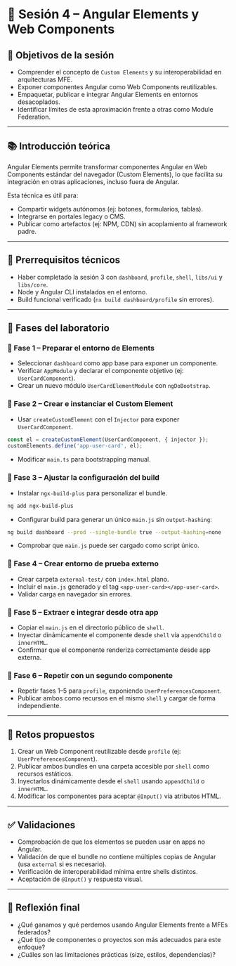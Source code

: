 # 🧪 Sesión 4 – Angular Elements y Web Components

## 🎯 Objetivos de la sesión

- Comprender el concepto de `Custom Elements` y su interoperabilidad en arquitecturas MFE.
- Exponer componentes Angular como Web Components reutilizables.
- Empaquetar, publicar e integrar Angular Elements en entornos desacoplados.
- Identificar límites de esta aproximación frente a otras como Module Federation.

---

## 📚 Introducción teórica

Angular Elements permite transformar componentes Angular en Web Components estándar del navegador (Custom Elements), lo que facilita su integración en otras aplicaciones, incluso fuera de Angular.

Esta técnica es útil para:
- Compartir widgets autónomos (ej: botones, formularios, tablas).
- Integrarse en portales legacy o CMS.
- Publicar como artefactos (ej: NPM, CDN) sin acoplamiento al framework padre.

---

## 🧰 Prerrequisitos técnicos

- Haber completado la sesión 3 con `dashboard`, `profile`, `shell`, `libs/ui` y `libs/core`.
- Node y Angular CLI instalados en el entorno.
- Build funcional verificado (`nx build dashboard/profile` sin errores).

---

## 🧱 Fases del laboratorio

### 🔹 Fase 1 – Preparar el entorno de Elements

- Seleccionar `dashboard` como app base para exponer un componente.
- Verificar `AppModule` y declarar el componente objetivo (ej: `UserCardComponent`).
- Crear un nuevo módulo `UserCardElementModule` con `ngDoBootstrap`.

### 🔹 Fase 2 – Crear e instanciar el Custom Element

- Usar `createCustomElement` con el `Injector` para exponer `UserCardComponent`.

```ts
const el = createCustomElement(UserCardComponent, { injector });
customElements.define('app-user-card', el);
```

- Modificar `main.ts` para bootstrapping manual.

### 🔹 Fase 3 – Ajustar la configuración del build

- Instalar `ngx-build-plus` para personalizar el bundle.

```bash
ng add ngx-build-plus
```

- Configurar build para generar un único `main.js` sin `output-hashing`:

```bash
ng build dashboard --prod --single-bundle true --output-hashing=none
```

- Comprobar que `main.js` puede ser cargado como script único.

### 🔹 Fase 4 – Crear entorno de prueba externo

- Crear carpeta `external-test/` con `index.html` plano.
- Incluir el `main.js` generado y el tag `<app-user-card></app-user-card>`.
- Validar carga en navegador sin errores.

### 🔹 Fase 5 – Extraer e integrar desde otra app

- Copiar el `main.js` en el directorio público de `shell`.
- Inyectar dinámicamente el componente desde `shell` vía `appendChild` o `innerHTML`.
- Confirmar que el componente renderiza correctamente desde app externa.

### 🔹 Fase 6 – Repetir con un segundo componente

- Repetir fases 1–5 para `profile`, exponiendo `UserPreferencesComponent`.
- Publicar ambos como recursos en el mismo `shell` y cargar de forma independiente.

---

## 🧪 Retos propuestos

1. Crear un Web Component reutilizable desde `profile` (ej: `UserPreferencesComponent`).
2. Publicar ambos bundles en una carpeta accesible por `shell` como recursos estáticos.
3. Inyectarlos dinámicamente desde el `shell` usando `appendChild` o `innerHTML`.
4. Modificar los componentes para aceptar `@Input()` vía atributos HTML.

---

## ✅ Validaciones

- Comprobación de que los elementos se pueden usar en apps no Angular.
- Validación de que el bundle no contiene múltiples copias de Angular (usa `external` si es necesario).
- Verificación de interoperabilidad mínima entre shells distintos.
- Aceptación de `@Input()` y respuesta visual.

---

## 🧠 Reflexión final 

- ¿Qué ganamos y qué perdemos usando Angular Elements frente a MFEs federados?
- ¿Qué tipo de componentes o proyectos son más adecuados para este enfoque?
- ¿Cuáles son las limitaciones prácticas (size, estilos, dependencias)?

